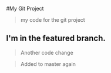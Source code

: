 #My Git Project
> my code for the git project


## I'm in the featured branch.

> Another code change


> Added to master again
